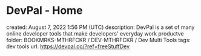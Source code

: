 # DevPal - Home

created: August 7, 2022 1:56 PM (UTC)
description: DevPal is a set of many online developer tools that make developers' everyday work productve
folder: BOOKMRKS-MTHRFCKR / DEV-MTHRFCKR / Dev Multi Tools
tags: dev tools
url: https://devpal.co/?ref=freeStuffDev
